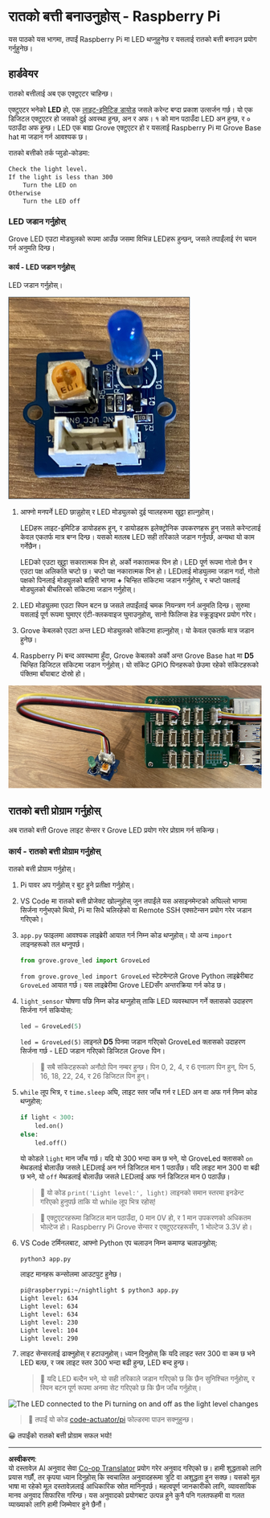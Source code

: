 <!--
CO_OP_TRANSLATOR_METADATA:
{
  "original_hash": "4db8a3879a53490513571df2f6cf7641",
  "translation_date": "2025-08-27T12:46:24+00:00",
  "source_file": "1-getting-started/lessons/3-sensors-and-actuators/pi-actuator.md",
  "language_code": "ne"
}
-->
# रातको बत्ती बनाउनुहोस् - Raspberry Pi

यस पाठको यस भागमा, तपाईं Raspberry Pi मा LED थप्नुहुनेछ र यसलाई रातको बत्ती बनाउन प्रयोग गर्नुहुनेछ।

## हार्डवेयर

रातको बत्तीलाई अब एक एक्टुएटर चाहिन्छ।

एक्टुएटर भनेको **LED** हो, एक [लाइट-इमिटिङ डायोड](https://wikipedia.org/wiki/Light-emitting_diode) जसले करेन्ट बग्दा प्रकाश उत्सर्जन गर्छ। यो एक डिजिटल एक्टुएटर हो जसको दुई अवस्था हुन्छ, अन र अफ। १ को मान पठाउँदा LED अन हुन्छ, र ० पठाउँदा अफ हुन्छ। LED एक बाह्य Grove एक्टुएटर हो र यसलाई Raspberry Pi मा Grove Base hat मा जडान गर्न आवश्यक छ।

रातको बत्तीको तर्क प्सुडो-कोडमा:

```output
Check the light level.
If the light is less than 300
    Turn the LED on
Otherwise
    Turn the LED off
```

### LED जडान गर्नुहोस्

Grove LED एउटा मोड्युलको रूपमा आउँछ जसमा विभिन्न LEDहरू हुन्छन्, जसले तपाईंलाई रंग चयन गर्न अनुमति दिन्छ।

#### कार्य - LED जडान गर्नुहोस्

LED जडान गर्नुहोस्।

![A grove LED](../../../../../translated_images/grove-led.6c853be93f473cf2c439cfc74bb1064732b22251a83cedf66e62f783f9cc1a79.ne.png)

1. आफ्नो मनपर्ने LED छान्नुहोस् र LED मोड्युलको दुई प्वालहरूमा खुट्टा हाल्नुहोस्।

    LEDहरू लाइट-इमिटिङ डायोडहरू हुन्, र डायोडहरू इलेक्ट्रोनिक उपकरणहरू हुन् जसले करेन्टलाई केवल एकतर्फ मात्र बग्न दिन्छ। यसको मतलब LED सही तरिकाले जडान गर्नुपर्छ, अन्यथा यो काम गर्नेछैन।

    LEDको एउटा खुट्टा सकारात्मक पिन हो, अर्को नकारात्मक पिन हो। LED पूर्ण रूपमा गोलो छैन र एउटा पक्ष अलिकति चप्टो छ। चप्टो पक्ष नकारात्मक पिन हो। LEDलाई मोड्युलमा जडान गर्दा, गोलो पक्षको पिनलाई मोड्युलको बाहिरी भागमा **+** चिन्हित सॉकेटमा जडान गर्नुहोस्, र चप्टो पक्षलाई मोड्युलको बीचतिरको सॉकेटमा जडान गर्नुहोस्।

1. LED मोड्युलमा एउटा स्पिन बटन छ जसले तपाईंलाई चमक नियन्त्रण गर्न अनुमति दिन्छ। सुरुमा यसलाई पूर्ण रूपमा घुमाएर एंटी-क्लकवाइज घुमाउनुहोस्, सानो फिलिप्स हेड स्क्रूड्राइभर प्रयोग गरेर।

1. Grove केबलको एउटा अन्त LED मोड्युलको सॉकेटमा हाल्नुहोस्। यो केवल एकतर्फ मात्र जडान हुनेछ।

1. Raspberry Pi बन्द अवस्थामा हुँदा, Grove केबलको अर्को अन्त Grove Base hat मा **D5** चिन्हित डिजिटल सॉकेटमा जडान गर्नुहोस्। यो सॉकेट GPIO पिनहरूको छेउमा रहेको सॉकेटहरूको पंक्तिमा बाँयाबाट दोस्रो हो।

![The grove LED connected to socket D5](../../../../../translated_images/pi-led.97f1d474981dc35d1c7996c7b17de355d3d0a6bc9606d79fa5f89df933415122.ne.png)

## रातको बत्ती प्रोग्राम गर्नुहोस्

अब रातको बत्ती Grove लाइट सेन्सर र Grove LED प्रयोग गरेर प्रोग्राम गर्न सकिन्छ।

### कार्य - रातको बत्ती प्रोग्राम गर्नुहोस्

रातको बत्ती प्रोग्राम गर्नुहोस्।

1. Pi पावर अप गर्नुहोस् र बुट हुने प्रतीक्षा गर्नुहोस्।

1. VS Code मा रातको बत्ती प्रोजेक्ट खोल्नुहोस् जुन तपाईंले यस असाइनमेन्टको अघिल्लो भागमा सिर्जना गर्नुभएको थियो, Pi मा सिधै चलिरहेको वा Remote SSH एक्सटेन्सन प्रयोग गरेर जडान गरिएको।

1. `app.py` फाइलमा आवश्यक लाइब्रेरी आयात गर्न निम्न कोड थप्नुहोस्। यो अन्य `import` लाइनहरूको तल थप्नुपर्छ।

    ```python
    from grove.grove_led import GroveLed
    ```

    `from grove.grove_led import GroveLed` स्टेटमेन्टले Grove Python लाइब्रेरीबाट `GroveLed` आयात गर्छ। यस लाइब्रेरीमा Grove LEDसँग अन्तरक्रिया गर्न कोड छ।

1. `light_sensor` घोषणा पछि निम्न कोड थप्नुहोस् ताकि LED व्यवस्थापन गर्ने क्लासको उदाहरण सिर्जना गर्न सकियोस्:

    ```python
    led = GroveLed(5)
    ```

    `led = GroveLed(5)` लाइनले **D5** पिनमा जडान गरिएको GroveLed क्लासको उदाहरण सिर्जना गर्छ - LED जडान गरिएको डिजिटल Grove पिन।

    > 💁 सबै सॉकेटहरूको अनौठो पिन नम्बर हुन्छ। पिन 0, 2, 4, र 6 एनालग पिन हुन्, पिन 5, 16, 18, 22, 24, र 26 डिजिटल पिन हुन्।

1. `while` लूप भित्र, र `time.sleep` अघि, लाइट स्तर जाँच गर्न र LED अन वा अफ गर्न निम्न कोड थप्नुहोस्:

    ```python
    if light < 300:
        led.on()
    else:
        led.off()
    ```

    यो कोडले `light` मान जाँच गर्छ। यदि यो 300 भन्दा कम छ भने, यो GroveLed क्लासको `on` मेथडलाई बोलाउँछ जसले LEDलाई अन गर्न डिजिटल मान 1 पठाउँछ। यदि लाइट मान 300 वा बढी छ भने, यो `off` मेथडलाई बोलाउँछ जसले LEDलाई अफ गर्न डिजिटल मान 0 पठाउँछ।

    > 💁 यो कोड `print('Light level:', light)` लाइनको समान स्तरमा इनडेन्ट गरिएको हुनुपर्छ ताकि यो while लूप भित्र रहोस्!

    > 💁 एक्टुएटरहरूमा डिजिटल मान पठाउँदा, 0 मान 0V हो, र 1 मान उपकरणको अधिकतम भोल्टेज हो। Raspberry Pi Grove सेन्सर र एक्टुएटरहरूसँग, 1 भोल्टेज 3.3V हो।

1. VS Code टर्मिनलबाट, आफ्नो Python एप चलाउन निम्न कमाण्ड चलाउनुहोस्:

    ```sh
    python3 app.py
    ```

    लाइट मानहरू कन्सोलमा आउटपुट हुनेछ।

    ```output
    pi@raspberrypi:~/nightlight $ python3 app.py 
    Light level: 634
    Light level: 634
    Light level: 634
    Light level: 230
    Light level: 104
    Light level: 290
    ```

1. लाइट सेन्सरलाई ढाक्नुहोस् र हटाउनुहोस्। ध्यान दिनुहोस् कि यदि लाइट स्तर 300 वा कम छ भने LED बल्छ, र जब लाइट स्तर 300 भन्दा बढी हुन्छ, LED बन्द हुन्छ।

    > 💁 यदि LED बल्दैन भने, यो सही तरिकाले जडान गरिएको छ कि छैन सुनिश्चित गर्नुहोस्, र स्पिन बटन पूर्ण रूपमा अनमा सेट गरिएको छ कि छैन जाँच गर्नुहोस्।

![The LED connected to the Pi turning on and off as the light level changes](../../../../../images/pi-running-assignment-1-1.gif)

> 💁 तपाईं यो कोड [code-actuator/pi](../../../../../1-getting-started/lessons/3-sensors-and-actuators/code-actuator/pi) फोल्डरमा पाउन सक्नुहुन्छ।

😀 तपाईंको रातको बत्ती प्रोग्राम सफल भयो!

---

**अस्वीकरण**:  
यो दस्तावेज़ AI अनुवाद सेवा [Co-op Translator](https://github.com/Azure/co-op-translator) प्रयोग गरेर अनुवाद गरिएको छ। हामी शुद्धताको लागि प्रयास गर्छौं, तर कृपया ध्यान दिनुहोस् कि स्वचालित अनुवादहरूमा त्रुटि वा अशुद्धता हुन सक्छ। यसको मूल भाषा मा रहेको मूल दस्तावेज़लाई आधिकारिक स्रोत मानिनुपर्छ। महत्वपूर्ण जानकारीको लागि, व्यावसायिक मानव अनुवाद सिफारिस गरिन्छ। यस अनुवादको प्रयोगबाट उत्पन्न हुने कुनै पनि गलतफहमी वा गलत व्याख्याको लागि हामी जिम्मेवार हुने छैनौं।